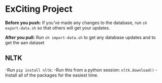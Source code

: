 # ExCiting Project
**Before you push:**
If you've made any changes to the database, run `sh export-data.sh` so that others will get your updates. 

**After you pull:**
Run `sh import-data.sh` to get any database updates and to get the aan dataset


## NLTK
  -Run `pip install nltk`:
  -Run this from a python session: `nltk.download()`
  -Install all of the packages for the easiest time.
